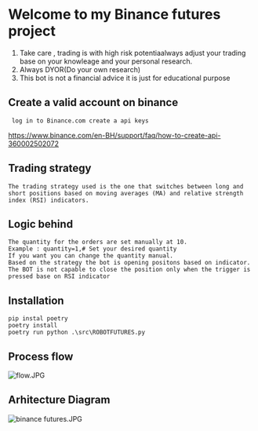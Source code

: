 # Welcome to my Binance futures project

1. Take care , trading is with high risk potentiaalways adjust your trading base on your knowleage and your personal research.
2. Always DYOR(Do your own research)
3. This bot is not a financial advice it is just for educational purpose


## Create a valid account on binance

``` log in to Binance.com create a api keys```

https://www.binance.com/en-BH/support/faq/how-to-create-api-360002502072


## Trading strategy

```The trading strategy used is the one that switches between long and short positions based on moving averages (MA) and relative strength index (RSI) indicators. ``` 

## Logic behind

```
The quantity for the orders are set manually at 10.
Example : quantity=1,# Set your desired quantity 
If you want you can change the quantity manual.
Based on the strategy the bot is opening positons based on indicator.
The BOT is not capable to close the position only when the trigger is pressed base on RSI indicator
 ```




## Installation 

``` 
pip instal poetry
poetry install
poetry run python .\src\ROBOTFUTURES.py

``` 

## Process flow

![flow.JPG](..%2F..%2F..%2FDesktop%2Fsoftware%20developer%2Fflow.JPG)


## Arhitecture Diagram 


![binance futures.JPG](..%2F..%2F..%2FDesktop%2Fsoftware%20developer%2Fbinance%20futures.JPG)





